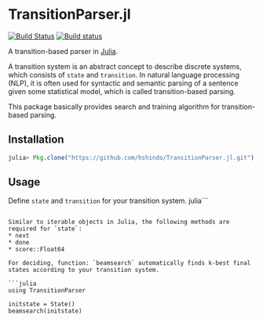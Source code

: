 # TransitionParser.jl

[![Build Status](https://travis-ci.org/hshindo/TransitionParser.jl.svg?branch=master)](https://travis-ci.org/hshindo/TransitionParser.jl)
[![Build status](https://ci.appveyor.com/api/projects/status/github/hshindo/TransitionParser.jl?branch=master)](https://ci.appveyor.com/project/hshindo/TransitionParser-jl/branch/master)

A transition-based parser in [Julia](http://julialang.org/).

A transition system is an abstract concept to describe discrete systems, which consists of `state` and `transition`.
In natural language processing (NLP), it is often used for syntactic and semantic parsing of a sentence given some statistical model, which is called transition-based parsing.

This package basically provides search and training algorithm for transition-based parsing.

## Installation
```julia
julia> Pkg.clone("https://github.com/hshindo/TransitionParser.jl.git")
```

## Usage
Define `state` and `transition` for your transition system.
julia```

```

Similar to iterable objects in Julia, the following methods are required for `state`:
* next
* done
* score::Float64

For deciding, function: `beamsearch` automatically finds k-best final states according to your transition system.

```julia
using TransitionParser

initstate = State()
beamsearch(initstate)
```
